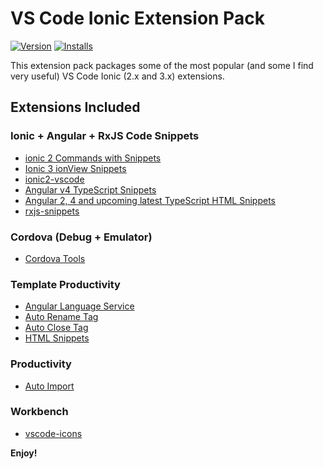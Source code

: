 # VS Code Ionic Extension Pack

[![Version](http://vsmarketplacebadge.apphb.com/version/loiane.ionic-extension-pack.svg)](https://marketplace.visualstudio.com/items?itemName=loiane.ionic-extension-pack)
[![Installs](http://vsmarketplacebadge.apphb.com/installs/loiane.ionic-extension-pack.svg)](https://marketplace.visualstudio.com/items?itemName=loiane.ionic-extension-pack)

This extension pack packages some of the most popular (and some I find very useful) VS Code Ionic (2.x and 3.x) extensions.

## Extensions Included

### Ionic + Angular + RxJS Code Snippets

* [ionic 2 Commands with Snippets](https://marketplace.visualstudio.com/items?itemName=Thavarajan.ionic2)
* [Ionic 3 ionView Snippets](https://marketplace.visualstudio.com/items?itemName=danielehrhardt.ionic3-vs-ionView-snippets)
* [ionic2-vscode](https://marketplace.visualstudio.com/items?itemName=jgw9617.ionic2-vscode)
* [Angular v4 TypeScript Snippets](https://marketplace.visualstudio.com/items?itemName=johnpapa.Angular2)
* [Angular 2, 4 and upcoming latest TypeScript HTML Snippets](https://marketplace.visualstudio.com/items?itemName=UVBrain.Angular2)
* [rxjs-snippets](https://marketplace.visualstudio.com/items?itemName=pkosta2006.rxjs-snippets)

### Cordova (Debug + Emulator)

* [Cordova Tools](https://marketplace.visualstudio.com/items?itemName=vsmobile.cordova-tools)

### Template Productivity
* [Angular Language Service](https://marketplace.visualstudio.com/items?itemName=Angular.ng-template)
* [Auto Rename Tag](https://marketplace.visualstudio.com/items?itemName=formulahendry.auto-rename-tag)
* [Auto Close Tag](https://marketplace.visualstudio.com/items?itemName=formulahendry.auto-close-tag)
* [HTML Snippets](https://marketplace.visualstudio.com/items?itemName=abusaidm.html-snippets)

### Productivity

* [Auto Import](https://marketplace.visualstudio.com/items?itemName=steoates.autoimport)

### Workbench

* [vscode-icons](https://marketplace.visualstudio.com/items?itemName=robertohuertasm.vscode-icons)

**Enjoy!**
